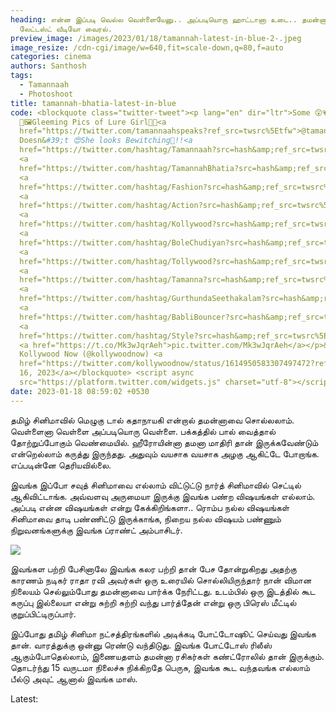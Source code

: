 ```yaml
---
heading: என்ன இப்படி வெல்ல வெள்ளையேனு.. அப்படியொரு ஹாட்டானா உடை.. தமன்னா
  லேட்டஸ்ட் வீடியோ வைரல்.
preview_image: /images/2023/01/18/tamannah-latest-in-blue-2-.jpeg
image_resize: /cdn-cgi/image/w=640,fit=scale-down,q=80,f=auto
categories: cinema
authors: Santhosh
tags:
  - Tamannaah
  - Photoshoot
title: tamannah-bhatia-latest-in-blue
code: <blockquote class="twitter-tweet"><p lang="en" dir="ltr">Some 😲💗Wow and
  🍭🖼Gleeming Pics of Lure Girl🧘💘<a
  href="https://twitter.com/tamannaahspeaks?ref_src=twsrc%5Etfw">@tamannaahspeaks</a>..
  Doesn&#39;t 😍She looks Bewitching💮!!<a
  href="https://twitter.com/hashtag/Tamannaah?src=hash&amp;ref_src=twsrc%5Etfw">#Tamannaah</a>
  <a
  href="https://twitter.com/hashtag/TamannahBhatia?src=hash&amp;ref_src=twsrc%5Etfw">#TamannahBhatia</a>
  <a
  href="https://twitter.com/hashtag/Fashion?src=hash&amp;ref_src=twsrc%5Etfw">#Fashion</a>
  <a
  href="https://twitter.com/hashtag/Action?src=hash&amp;ref_src=twsrc%5Etfw">#Action</a>
  <a
  href="https://twitter.com/hashtag/Kollywood?src=hash&amp;ref_src=twsrc%5Etfw">#Kollywood</a>
  <a
  href="https://twitter.com/hashtag/BoleChudiyan?src=hash&amp;ref_src=twsrc%5Etfw">#BoleChudiyan</a>
  <a
  href="https://twitter.com/hashtag/Tollywood?src=hash&amp;ref_src=twsrc%5Etfw">#Tollywood</a>
  <a
  href="https://twitter.com/hashtag/Tamanna?src=hash&amp;ref_src=twsrc%5Etfw">#Tamanna</a>
  <a
  href="https://twitter.com/hashtag/GurthundaSeethakalam?src=hash&amp;ref_src=twsrc%5Etfw">#GurthundaSeethakalam</a>
  <a
  href="https://twitter.com/hashtag/BabliBouncer?src=hash&amp;ref_src=twsrc%5Etfw">#BabliBouncer</a>
  <a
  href="https://twitter.com/hashtag/Style?src=hash&amp;ref_src=twsrc%5Etfw">#Style</a>
  <a href="https://t.co/Mk3wJqrAeh">pic.twitter.com/Mk3wJqrAeh</a></p>&mdash;
  Kollywood Now (@kollywoodnow) <a
  href="https://twitter.com/kollywoodnow/status/1614950583307497472?ref_src=twsrc%5Etfw">January
  16, 2023</a></blockquote> <script async
  src="https://platform.twitter.com/widgets.js" charset="utf-8"></script>
date: 2023-01-18 08:59:02 +0530
---
```



தமிழ் சினிமாவில் மெழுகு டால் கதாநாயகி என்றால் தமன்னாவை சொல்லலாம். வெள்ளைனா வெள்ளை அப்படியொரு வெள்ளை. பக்கத்தில் பால் வைத்தால் தோற்றுப்போகும் வெண்மையில். ஹீரோயின்னா தமனா மாதிரி தான் இருக்கவேண்டும் என்றெல்லாம் கருத்து இருந்தது. அதுவும் வயசாக வயசாக அழகு ஆகிட்டே போறாங்க. எப்படின்னே தெரியவில்லை. 

இவங்க இப்போ சவுத் சினிமாவை எல்லாம் விட்டுட்டு நார்த் சினிமாவில் செட்டில் ஆகிவிட்டாங்க. அவ்வளவு அருமையா இருக்கு இவங்க பண்ற விஷயங்கள் எல்லாம். அப்படி என்ன விஷயங்கள் என்று கேக்கிறிங்களா.. ரொம்ப நல்ல விஷயங்கள் சினிமாவை தாடி பண்ணிட்டு இருக்காங்க, நிறைய நல்ல விஷயம் பண்ணும் நிறுவனங்களுக்கு இவங்க ப்ராண்ட் அம்பாசிடர்.

![](/images/2023/01/18/tamannah-latest-in-blue-1-.jpeg)

இவங்கள பற்றி பேசினாலே இவங்க கலர பற்றி தான் பேச தோன்றுகிறது அதற்கு காரணம் நடிகர் ராதா ரவி அவர்கள் ஒரு உரையில் சொல்லியிருந்தார் நான் விமான நிலையம் செல்லும்போது தமன்னாவை பார்க்க நேரிட்டது. உடம்பில் ஒரு இடத்தில் கூட கருப்பு இல்லையா என்று சுற்றி சுற்றி வந்து பார்த்தேன் என்று ஒரு பிரெஸ் மீட்டில் குறுப்பிட்டிருப்பார்.

இப்போது தமிழ் சினிமா நட்சத்திரங்களில் அடிக்கடி போட்டோஷூட் செய்வது இவங்க தான். வாரத்துக்கு ஒன்னு ரெண்டு வந்திடுது. இவங்க போட்டோஸ் ரிலீஸ் ஆகும்போதெல்லாம், இணையதளம் தமன்னா ரசிகர்கள் கண்ட்ரோலில் தான் இருக்கும். தொடர்ந்து 15 வருடமா நிலைச்சு நிக்கிறதே பெருசு, இவங்க கூட வந்தவங்க எல்லாம் பீல்டு அவுட் ஆனால் இவங்க மாஸ். 

L﻿atest: